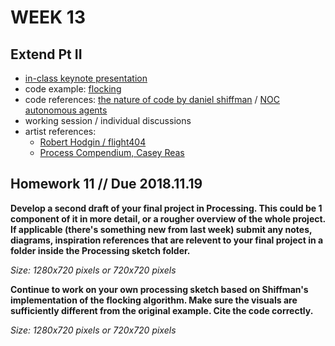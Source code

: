 # WEEK 13 

## Extend Pt II  

- [in-class keynote presentation](https://github.com/johnbcarpenter/USC_IML288/blob/master/PDF/20181112_FLOCKING.pdf)  
- code example: [flocking](https://processing.org/examples/flocking.html)  
- code references: [the nature of code by daniel shiffman](https://natureofcode.com) / [NOC autonomous agents](http://natureofcode.com/book/chapter-6-autonomous-agents/)  
- working session / individual discussions 
- artist references:  
  - [Robert Hodgin / flight404](https://vimeo.com/flight404)
  - [Process Compendium, Casey Reas](https://vimeo.com/22955812)  

## Homework 11 // Due 2018.11.19  
**Develop a second draft of your final project in Processing. This could be 1 component of it in more detail, or a rougher overview of the whole project. If applicable (there's something new from last week) submit any notes, diagrams, inspiration references that are relevent to your final project in a folder inside the Processing sketch folder.**    

_Size: 1280x720 pixels or 720x720 pixels_  

**Continue to work on your own processing sketch based on Shiffman's implementation of the flocking algorithm.  Make sure the visuals are sufficiently different from the original example. Cite the code correctly.**    

_Size: 1280x720 pixels or 720x720 pixels_  
  
